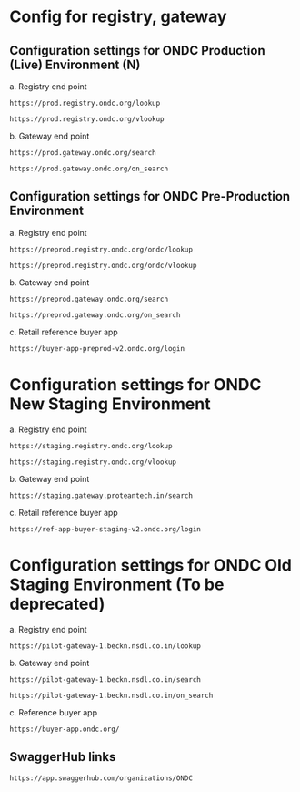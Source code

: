 # Config for registry, gateway

## Configuration settings for ONDC Production (Live) Environment (N)

a. Registry end point

`https://prod.registry.ondc.org/lookup`

`https://prod.registry.ondc.org/vlookup`

b. Gateway end point

`https://prod.gateway.ondc.org/search`

`https://prod.gateway.ondc.org/on_search`

## Configuration settings for ONDC Pre-Production Environment

a. Registry end point

`https://preprod.registry.ondc.org/ondc/lookup`

`https://preprod.registry.ondc.org/ondc/vlookup`

b. Gateway end point

`https://preprod.gateway.ondc.org/search`

`https://preprod.gateway.ondc.org/on_search`

c. Retail reference buyer app

`https://buyer-app-preprod-v2.ondc.org/login`

# Configuration settings for ONDC New Staging Environment

a. Registry end point

`https://staging.registry.ondc.org/lookup`

`https://staging.registry.ondc.org/vlookup`

b. Gateway end point

`https://staging.gateway.proteantech.in/search`

c. Retail reference buyer app

`https://ref-app-buyer-staging-v2.ondc.org/login`

# Configuration settings for ONDC Old Staging Environment (To be deprecated)

a. Registry end point

`https://pilot-gateway-1.beckn.nsdl.co.in/lookup`

b. Gateway end point

`https://pilot-gateway-1.beckn.nsdl.co.in/search`

`https://pilot-gateway-1.beckn.nsdl.co.in/on_search`

c. Reference buyer app

`https://buyer-app.ondc.org/`

## SwaggerHub links

`https://app.swaggerhub.com/organizations/ONDC`


